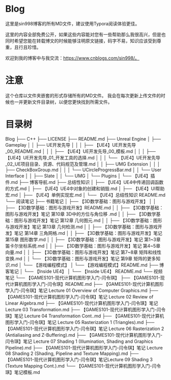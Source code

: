 # Blog
这里是sin998博客的所有MD文件，建议使用Typora阅读体验更佳。

这里的内容全部免费公开，如果这些内容能对您有一些帮助那么我很高兴，但是也同时希望您能在转载博文的时候能够注明原文链接，码字不易，知识应该受到尊重，且行且珍惜。

欢迎到我的博客中与我交流：https://www.cnblogs.com/sin998/。

# 注意
这个仓库以文件夹嵌套的形式存储所有的MD文件。
我会在每次更新上传文件的时候也一并更新文件目录树，以便您更快找到所需文件。

# 目录树

 Blog
 ├── C++
 ├── LICENSE
 ├── README.md
 ├── Unreal Engine
 │   ├── Gameplay
 │   │   ├── UE开发先导
 │   │   │   ├── 【UE4】UE开发先导_00_README.md
 │   │   │   ├── 【UE4】UE开发先导_00_模板.md
 │   │   │   ├── 【UE4】UE开发先导_01_开发工具的选择.md
 │   │   │   └── 【UE4】UE开发先导_02_UE项目目录、资源、代码规范及管理.md
 │   │   ├── UMG Extension
 │   │   │   ├── CheckBoxGroup.md
 │   │   │   └── UCircleProgressBar.md
 │   │   └── User Interface
 │   │       ├── Slate
 │   │       └── UMG
 │   └── Plugins
 │       └── 【UE4】插件.md
 ├── 博客导航.md
 ├── 总结性知识
 │   ├── 【UE4】UE4中传递回调函数的方式.md
 │   ├── 【UE4】UE4中对象的创建和销毁.md
 │   ├── 【UE4】UI帮助宏.md
 │   ├── 【UE4】单例实现宏.md
 │   └── 【UE4】总结性知识 README.md
 └── 阅读笔记
     ├── 书籍笔记
     │   ├── 【3D数学基础：图形与游戏开发】
     │   │   ├── 【3D数学基础：图形与游戏开发】README.md
     │   │   ├── 【3D数学基础：图形与游戏开发】笔记 第10章 3D中的方位与角位移 .md
     │   │   ├── 【3D数学基础：图形与游戏开发】笔记 第12章 几何图元.md
     │   │   ├── 【3D数学基础：图形与游戏开发】笔记 第13章 几何检测.md
     │   │   ├── 【3D数学基础：图形与游戏开发】笔记 第14章 三角网格.md
     │   │   ├── 【3D数学基础：图形与游戏开发】笔记 第15章 图形数学.md
     │   │   ├── 【3D数学基础：图形与游戏开发】笔记 第1~3章 笛卡尔坐标系统.md
     │   │   ├── 【3D数学基础：图形与游戏开发】笔记 第4~5章 向量.md
     │   │   ├── 【3D数学基础：图形与游戏开发】笔记 第7~8章 矩阵和线性变换.md
     │   │   └── 【3D数学基础：图形与游戏开发】笔记 第9章 矩阵的更多知识.md
     │   └── 【游戏编程模式】
     │       └── 【游戏编程模式】README.md
     ├── 博客笔记
     │   └── 【Inside UE4】
     │       └── 【Inside UE4】 README.md
     └── 视频笔记
         └── 【GAMES101-现代计算机图形学入门-闫令琪】
             ├── 【GAMES101-现代计算机图形学入门-闫令琪】README.md
             ├── 【GAMES101-现代计算机图形学入门-闫令琪】笔记 Lecture 01 Overview of Computer Graphics.md
             ├── 【GAMES101-现代计算机图形学入门-闫令琪】笔记 Lecture 02 Review of Linear Algebra.md
             ├── 【GAMES101-现代计算机图形学入门-闫令琪】笔记 Lecture 03 Transformation.md
             ├── 【GAMES101-现代计算机图形学入门-闫令琪】笔记 Lecture 04 Transformation Cont..md
             ├── 【GAMES101-现代计算机图形学入门-闫令琪】笔记 Lecture 05 Rasterization 1 (Triangles).md
             ├── 【GAMES101-现代计算机图形学入门-闫令琪】笔记 Lecture 06 Rasterization 2 (Antialiasing and Z-Buffering).md
             ├── 【GAMES101-现代计算机图形学入门-闫令琪】笔记 Lecture 07 Shading 1 (Illumination, Shading and Graphics Pipeline).md
             ├── 【GAMES101-现代计算机图形学入门-闫令琪】笔记 Lecture 08 Shading 2 (Shading, Pipeline and Texture Mapping).md
             ├── 【GAMES101-现代计算机图形学入门-闫令琪】笔记Lecture 09 Shading 3 (Texture Mapping Cont.).md
             └── 【GAMES101-现代计算机图形学入门-闫令琪】笔记模板.md
